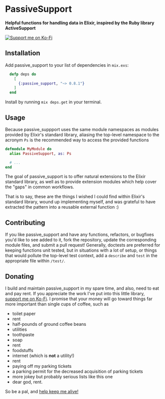 # PassiveSupport

**Helpful functions for handling data in Elixir, inspired by the Ruby library ActiveSupport**

<a href="https://ko-fi.com/thepeoplesbourgeois36330">![Support me on Ko-Fi](https://fumbling-shortterm-millipede.gigalixirapp.com/images/panhandling_dot_app.png?vsn=d)</a>
## Installation

Add passive_support to your list of dependencies in `mix.exs`:

```elixir
  defp deps do
    [
      {:passive_support, "~> 0.8.1"}
    ]
  end
```

Install by running `mix deps.get` in your terminal.

## Usage

Because passive_suppport uses the same module namespaces as modules provided by Elixir's standard
library, aliasing the top-level namespace to the acronym `Ps` is the recommended way to access
the provided functions

```elixir
defmodule MyModule do
  alias PassiveSupport, as: Ps

  # ...
end
```

The goal of passive_support is to offer natural extensions to the Elixir standard library,
as well as to provide extension modules which help cover the "gaps" in common workflows.

That is to say, these are the things I wished I could find within Elixir's standard library,
wound up implementing myself, and was grateful to have extracted the pattern into a reusable
external function :)

## Contributing

If you like passive_support and have any functions, refactors, or bugfixes you'd like to see
added to it, fork the repository, update the corresponding module files, and submit a pull request!
Generally, doctests are preferred for keeping functions unit tested, but in situations with a lot
of setup, or things that would pollute the top-level test context, add a `describe` and `test`
in the appropriate file within `/test/`.

## Donating

I build and maintain passive_support in my spare time, and also, need to eat and pay rent.
If you appreciate the work I've put into this little library, [support me on Ko-Fi](https://ko-fi.com/thepeoplesbourgeois36330).
I promise that your money will go toward things far more important than single cups of coffee, such as

- toilet paper
- rent
- half-pounds of ground coffee beans
- utilities
- toothpaste
- soap
- rent
- foodstuffs
- internet (which is **not** a utility!)
- rent
- paying off my parking tickets
- a parking permit for the decreased acquisition of parking tickets
- more jokey but probably serious lists like this one
- dear god, rent.

So be a pal, and [help keep me alive!](https://ko-fi.com/thepeoplesbourgeois36330)
